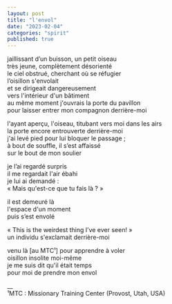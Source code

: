 ```yaml
---
layout: post
title: "l'envol"
date: "2023-02-04"
categories: "spirit"
published: true
---
```


jaillissant d’un buisson, un petit oiseau  
très jeune, complètement désorienté  
le ciel obstrué, cherchant où se réfugier  
l’oisillon s'envolait  
et se dirigeait dangereusement  
vers l'intérieur d'un bâtiment  
au même moment j'ouvrais la porte du pavillon  
pour laisser entrer mon compagnon derrière-moi  

l'ayant aperçu, l'oiseau, titubant vers moi dans les airs  
la porte encore entrouverte derrière-moi  
j'ai levé pied pour lui bloquer le passage ;  
à bout de souffle, il s’est affaissé  
sur le bout de mon soulier  

je l’ai regardé surpris  
il me regardait l'air ébahi  
je lui ai demandé :  
« Mais qu'est-ce que tu fais là ? »  

il est demeuré là  
l'espace d'un moment  
puis s’est envolé  

« This is the weirdest thing I’ve ever seen! »  
un individu s'exclamait derrière-moi  

venu là [au MTC¹] pour apprendre à voler  
oisillon insolite moi-même  
je me suis dit qu'il était temps  
pour moi de prendre mon envol  

__  
¹MTC : Missionary Training Center (Provost, Utah, USA)
